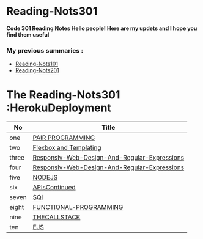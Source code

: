 # Reading-Nots301
**Code 301 Reading Notes Hello people!  Here are my updets and I hope you find them useful**

### My previous summaries :


* [Reading-Nots101](https://khaedzi.github.io/reading-notes/)
* [Reading-Nots201](https://khaedzi.github.io/Reading-Nots201/)


# The Reading-Nots301 :HerokuDeployment

|No   | Title |
 |-----|------|
 |one  | [PAIR PROGRAMMING](https://khaedzi.github.io/Reading-Nots301/PAIR-PROGRAMMING)|
 | two| [Flexbox and Templating](https://khaedzi.github.io/Reading-Nots301/FlexboxandTemplating)|
 | three| [Responsiv-Web-Design-And-Regular-Expressions](https://khaedzi.github.io/Reading-Nots301/Responsiv-Web-Design-And-Regular-Expressions)|
 |four| [Responsiv-Web-Design-And-Regular-Expressions](https://khaedzi.github.io/Reading-Nots301/HerokuDeployment)|
 |five| [NODEJS](https://khaedzi.github.io/Reading-Nots301/NODEJS)|
 |six| [APIsContinued](https://khaedzi.github.io/Reading-Nots301/APIsContinued)|
 |seven| [SQl](https://khaedzi.github.io/Reading-Nots301/SQL)|
  |eight| [FUNCTIONAL-PROGRAMMING](https://khaedzi.github.io/Reading-Nots301/FUNCTIONAL-PROGRAMMING)|
  |nine| [THECALLSTACK](https://khaedzi.github.io/Reading-Nots301/THECALLSTACK)|
  |ten| [EJS](https://khaedzi.github.io/Reading-Nots301/EJS)|
 
 
 

  

 
